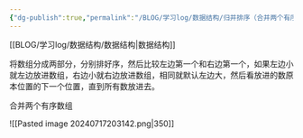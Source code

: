 ```yaml
---
{"dg-publish":true,"permalink":"/BLOG/学习log/数据结构/归并排序（合并两个有序数组）/"}
---
```


[[BLOG/学习log/数据结构/数据结构\|数据结构]]

将数组分成两部分，分别排好序，然后比较左边第一个和右边第一个，如果左边小就左边放进数组，右边小就右边放进数组，相同就默认左边大，然后看放进的数原本位置的下一个位置，直到所有数放进去。

合并两个有序数组
 
![[Pasted image 20240717203142.png\|350]]